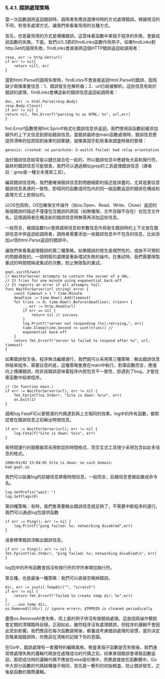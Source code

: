 ### 5.4.1. 錯誤處理策略

當一次函數調用返迴錯誤時，調用者有應該選擇何時的方式處理錯誤。根據情況的不同，有很多處理方式，讓我們來看看常用的五種方式。

首先，也是最常用的方式是傳播錯誤。這意味着函數中某個子程序的失敗，會變成該函數的失敗。下面，我們以5.3節的findLinks函數作爲例子。如果findLinks對http.Get的調用失敗，findLinks會直接將這個HTTP錯誤返迴給調用者：
```
resp, err := http.Get(url)
if err != nil{
	return nill, err
}
```
當對html.Parse的調用失敗時，findLinks不會直接返迴html.Parse的錯誤，因爲缺少兩條重要信息：1、錯誤發生在解析器；2、url已經被解析。這些信息有助於錯誤的處理，findLinks會構造新的錯誤信息返迴給調用者：

```
doc, err := html.Parse(resp.Body)
resp.Body.Close()
if err != nil {
return nil, fmt.Errorf("parsing %s as HTML: %v", url,err)
}
```

fmt.Errorf函數使用fmt.Sprintf格式化錯誤信息併返迴。我們使用該函數前綴添加額外的上下文信息到原始錯誤信息。當錯誤最終由main函數處理時，錯誤信息應提供清晰的從原因到後果的因果鏈，就像美国宇航局事故調査時做的那樣：
```
genesis: crashed: no parachute: G-switch failed: bad relay orientation
```
由於錯誤信息經常是以鏈式組合在一起的，所以錯誤信息中應避免大寫和換行符。最終的錯誤信息可能很長，我們可以通過類似grep的工具處理錯誤信息（譯者註：grep是一種文本蒐索工具）。

編寫錯誤信息時，我們要確保錯誤信息對問題細節的描述是詳盡的。尤其是要註意錯誤信息表達的一致性，卽相同的函數或同包內的同一組函數返迴的錯誤在構成和處理方式上是相似的。

以OS包爲例，OS包確保文件操作（如os.Open、Read、Write、Close）返迴的每個錯誤的描述不僅僅包含錯誤的原因（如無權限，文件目録不存在）也包含文件名，這樣調用者在構造新的錯誤信息時無需再添加這些信息。

一般而言，被調函數f(x)會將調用信息和參數信息作爲發生錯誤時的上下文放在錯誤信息中併返迴給調用者，調用者需要添加一些錯誤信息中不包含的信息，比如添加url到html.Parse返迴的錯誤中。

讓我們來看看處理錯誤的第二種策略。如果錯誤的發生是偶然性的，或由不可預知的問題導致的。一個明智的選擇是重新嚐試失敗的操作。在重試時，我們需要限製重試的時間間隔或重試的次數，防止無限製的重試。

```
gopl.io/ch5/wait
// WaitForServer attempts to contact the server of a URL.
// It tries for one minute using exponential back-off.
// It reports an error if all attempts fail.
func WaitForServer(url string) error {
	const timeout = 1 * time.Minute
	deadline := time.Now().Add(timeout)
	for tries := 0; time.Now().Before(deadline); tries++ {
		_, err := http.Head(url)
		if err == nil {
			return nil // success
		}
		log.Printf("server not responding (%s);retrying…", err)
		time.Sleep(time.Second << uint(tries)) //
		exponential back-off
	}
	return fmt.Errorf("server %s failed to respond after %s", url, timeout)
}
```

如果錯誤發生後，程序無法繼續運行，我們就可以采用第三種策略：輸出錯誤信息併結束程序。需要註意的是，這種策略隻應在main中執行。對庫函數而言，應僅向上傳播錯誤，除非該錯誤意味着程序內部包含不一致性，卽遇到了bug，才能在庫函數中結束程序。

```
// (In function main.)
if err := WaitForServer(url); err != nil {
	fmt.Fprintf(os.Stderr, "Site is down: %v\n", err)
	os.Exit(1)
}
```
調用log.Fatalf可以更簡潔的代碼達到與上文相同的效果。log中的所有函數，都默認會在錯誤信息之前輸出時間信息。
```
if err := WaitForServer(url); err != nil {
	log.Fatalf("Site is down: %v\n", err)
}
```
長時間運行的服務器常采用默認的時間格式，而交互式工具很少采用包含如此多信息的格式。
```
2006/01/02 15:04:05 Site is down: no such domain:
bad.gopl.io
```
我們可以設置log的前綴信息屏蔽時間信息，一般而言，前綴信息會被設置成命令名。
```
log.SetPrefix("wait: ")
log.SetFlags(0)
```
第四種策略：有時，我們隻需要輸出錯誤信息就足夠了，不需要中斷程序的運行。我們可以通過log包提供函數
```
if err := Ping(); err != nil {
	log.Printf("ping failed: %v; networking disabled",err)
}
```
或者標準錯誤流輸出錯誤信息。
```
if err := Ping(); err != nil {
fmt.Fprintf(os.Stderr, "ping failed: %v; networking disabled\n", err)
}
```
log包中的所有函數會爲沒有換行符的字符串增加換行符。

第五種，也是最後一種策略：我們可以直接忽略掉錯誤。
```
dir, err := ioutil.TempDir("", "scratch")
if err != nil {
	return fmt.Errorf("failed to create temp dir: %v",err)
}
// ...use temp dir…
os.RemoveAll(dir) // ignore errors; $TMPDIR is cleaned periodically
```
盡管os.RemoveAll會失敗，但上面的例子併沒有做錯誤處理。這是因爲操作繫統會定期的清理臨時目録。正因如此，雖然程序沒有處理錯誤，但程序的邏輯不會因此受到影響。我們應該在每次函數調用後，都養成考慮錯誤處理的習慣，當你決定忽略某個錯誤時，你應該在清晰的記録下你的意圖。

在Go中，錯誤處理有一套獨特的編碼風格。檢査某個子函數是否失敗後，我們通常將處理失敗的邏輯代碼放在處理成功的代碼之前。如果某個錯誤會導致函數返迴，那麽成功時的邏輯代碼不應放在else語句塊中，而應直接放在函數體中。Go中大部分函數的代碼結構幾乎相同，首先是一繫列的初始檢査，防止錯誤發生，之後是函數的實際邏輯。
